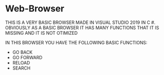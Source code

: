 # Web-Browser
  
THIS IS A VERY BASIC BROWSER MADE IN VISUAL STUDIO 2019 IN C #.
OBVIOUSLY AS A BASIC BROWSER IT HAS MANY FUNCTIONS THAT IT IS MISSING AND IT IS NOT OTIMIZED

IN THIS BROWSER YOU HAVE THE FOLLOWING BASIC FUNCTIONS:
- GO BACK
- GO FORWARD
- RELOAD
- SEARCH

